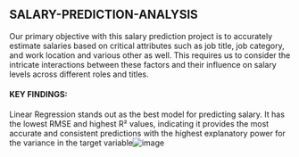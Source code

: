 ## SALARY-PREDICTION-ANALYSIS

Our primary objective with this salary prediction project is to accurately estimate salaries based on critical attributes such as job title, job category, and work location and various other as well. This requires us to consider the intricate interactions between these factors and their influence on salary levels across different roles and titles. 

#### KEY FINDINGS:
Linear Regression stands out as the best model for predicting salary. It has the lowest RMSE and highest R² values, indicating it provides the most accurate and consistent predictions with the highest explanatory power for the variance in the target variable![image](https://github.com/user-attachments/assets/74de8c35-bc8c-4612-8d52-e3ca51bec2d7)

